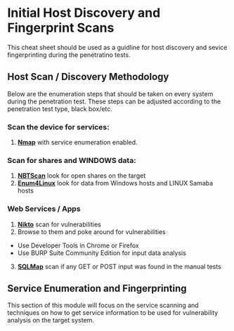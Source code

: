 # Initial Host Discovery and Fingerprint Scans
This cheat sheet should be used as a guidline for host discovery and sevice fingerprinting during the penetratino tests.
## Host Scan / Discovery Methodology
Below are the enumeration steps that should be taken on every system during the penetration test. These steps can be adjusted according to the penetration test type, black box/etc.
### Scan the device for services:
1. [__Nmap__](https://nmap.org/) with service enumeration enabled.
### Scan for shares and WINDOWS data:
1. [__NBTScan__](http://www.unixwiz.net/tools/nbtscan.html) look for open shares on the target 
2. [__Enum4Linux__](https://github.com/portcullislabs/enum4linux) look for data from Windows hosts and LINUX Samaba hosts
### Web Services / Apps
1. [__Nikto__](https://cirt.net/Nikto2) scan for vulnerabilities
2. Browse to them and poke around for vulnerabilities
  * Use Developer Tools in Chrome or Firefox
  * Use BURP Suite Community Edition for input data analysis
3. [__SQLMap__](https://github.com/sqlmapproject/sqlmap) scan if any GET or POST input was found in the manual tests
## Service Enumeration and Fingerprinting
This section of this module will focus on the service scanning and techniques on how to get service information to be used for vulnerability analysis on the target system.

